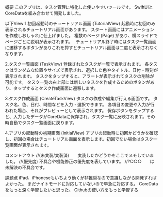 概要
このアプリは、タスク管理に特化した使いやすいツールです。 SwiftUIとCoreDataを組み合わせて開発しました。

以下View
1.初回起動時のチュートリアル画面 (TutorialView)
起動時に初回のみ表示されるチュートリアル画面があります。
スタート画面にはアニメーションを作成しおしゃれに仕上げました。
複数のページ (Page) があり、横スライドでページごとに説明が表示されます。　
チュートリアル終了時にはタスク一覧画面に遷移するボタンがありこれを押すとチュートリアル画面は二度と表示されなくなります。

2.タスク一覧画面 (TaskView)
登録されたタスクが一覧で表示されます。
各タスクはランダムな位置やサイズで表示され、選択した色やタイトル、日付・時刻が表示されます。
タスクをタップすると、アラートが表示されてタスクの削除が可能です。
タスク一覧の右上部には新しいタスクを作成するためのボタンがあり、タップするとタスク作成画面に遷移します。

3.タスク作成画面 (CreateTaskView)
タスクの作成や編集が行える画面です。
タスク名、色、日付、時間などを入力・選択できます。
各項目の変更や入力が行われた場合、それがプレビューとして表示されます。
保存ボタンをタップすると、入力したデータがCoreDataに保存され、タスク一覧に反映されます。その時自動でタスク一覧画面に戻ります。

4.アプリの起動時の初期画面 (InitialView)
アプリの起動時に初回かどうかを確認し、初回の場合はチュートリアル画面を表示します。初回でない場合はタスク一覧画面が表示されます。

コメントアウト
//(未実装/実装済)　　実装したかどうかをここでメモしていました。
//(優先度)  不具合や機能修正の優先度を表しています。
//?○○○　　は未解決の不具合です。

課題点
iPad、iPhoneseもいちよう動くが非推奨なので意識しながら開発すればよかった。
まだナイトモードに対応していないので早急に対応する。
CoreDataをもっと深く学習したいと思った。
Githubの使い方をもっと学習する
